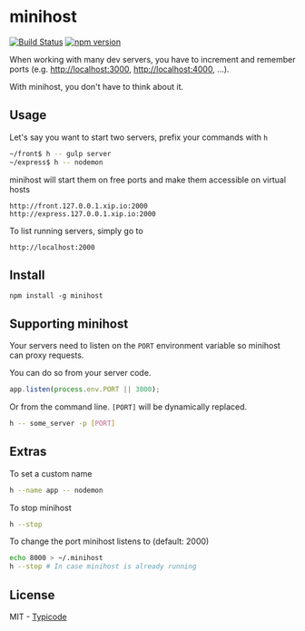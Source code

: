 # minihost

[![Build Status](https://travis-ci.org/typicode/minihost.svg?branch=master)](https://travis-ci.org/typicode/minihost) [![npm version](https://badge.fury.io/js/minihost.svg)](http://badge.fury.io/js/minihost)

When working with many dev servers, you have to increment and remember ports (e.g. [http://localhost:3000](), [http://localhost:4000](), ...).

With minihost, you don't have to think about it.

## Usage

Let's say you want to start two servers, prefix your commands with `h`

```bash
~/front$ h -- gulp server
~/express$ h -- nodemon
```

minihost will start them on free ports and make them accessible on virtual hosts

```
http://front.127.0.0.1.xip.io:2000
http://express.127.0.0.1.xip.io:2000
```

To list running servers, simply go to

```
http://localhost:2000
```

## Install

```
npm install -g minihost
```

## Supporting minihost

Your servers need to listen on the `PORT` environment variable so minihost can proxy requests.

You can do so from your server code.

```javascript
app.listen(process.env.PORT || 3000);
```

Or from the command line. `[PORT]` will be dynamically replaced.

```bash
h -- some_server -p [PORT]
```

## Extras

To set a custom name

```bash
h --name app -- nodemon
```

To stop minihost

```bash
h --stop
```

To change the port minihost listens to (default: 2000)

```bash
echo 8000 > ~/.minihost
h --stop # In case minihost is already running
```

## License

MIT - [Typicode](https://github.com/typicode)
